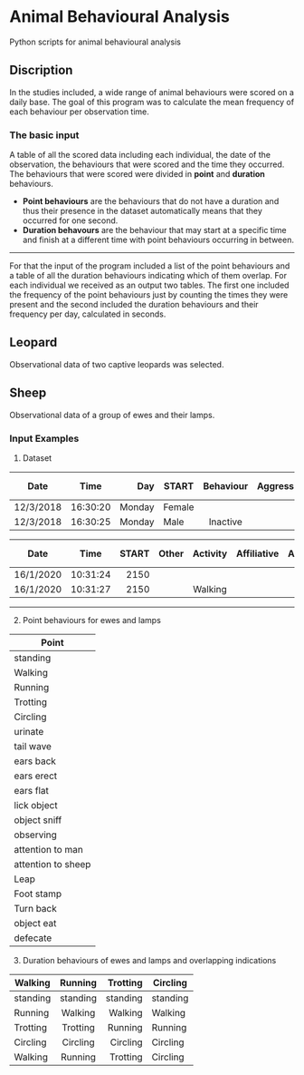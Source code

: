 # Animal Behavioural Analysis
Python scripts for animal behavioural analysis
## Discription
In the studies included, a wide range of animal behaviours were scored on a daily base. The goal of this program was to calculate the mean frequency of each behaviour per observation time.

### The basic input
A table of all the scored data including each individual, the date of the observation, the behaviours that were scored and the time they occurred.
The behaviours that were scored were divided in **point** and **duration** behaviours.

+ **Point behaviours** are the behaviours that do not have a duration and thus their presence in the dataset automatically means that they occurred for one second.
+ **Duration behavours** are the behaviour that may start at a specific time and finish at a different time
with point behaviours occurring in between.
------
For that the input of the program included a list of the
point behaviours and a table of all the duration behaviours indicating which of them overlap.
For each individual we received as an output two tables. The first one included the frequency of the point
behaviours just by counting the times they were present and the second included the duration
behaviours and their frequency per day, calculated in seconds.

## Leopard
Observational data of two captive leopards was selected.
## Sheep
Observational data of a group of ewes and their lamps.

### Input Examples
1. Dataset


| Date        | Time  | Day  | START  | Behaviour  | Aggressive  | Stereotypic  |  Inactive  | Body posture  | Affiliative  | Activity  | Stress  | Marking  | Reproductive  | Exploratory  |  Maintenance   | Other  | Feeding  | Fear  | Focal end  |  Observer note |
| ------------- |:-------------:| -----:|------------- |:-------------:| -----:|------------- |:-------------:| -----:|------------- |:-------------:| -----:|------------- |:-------------:| -----:|------------- |:-------------:| -----:|------------- |:-------------:| -----:|
| 12/3/2018      | 16:30:20 | Monday | Female |
| 12/3/2018      | 16:30:25      |  Monday | Male | Inactive |   |   | sleeping



| Date        | Time  | START  | Other  | Activity  | Affiliative  | Aggressive  |  Body posture  | Object  | Fear  | Feeding  | Inactive  | Maintenance  | Reproductive  | Focal end |
| ------------- |:-------------:| -----:|------------- |:-------------:| -----:|------------- |:-------------:| -----:|------------- |:-------------:| -----:|------------- |:-------------:| -----:|
| 16/1/2020      | 10:31:24 | 2150 |
| 16/1/2020      | 10:31:27      |   2150 |  | Walking |


***

2. Point behaviours for ewes and lamps  


| Point |
| ------------- |
| standing |
| Walking |
| Running |
| Trotting |
| Circling |
| urinate |
| tail wave |
| ears back |
| ears erect |
| ears flat |
| lick object |
| object sniff |
| observing |
| attention to man |
| attention to sheep |
| Leap |
| Foot stamp |
| Turn back |
| object eat |
| defecate |

3. Duration behaviours of ewes and lamps and overlapping indications

| Walking        | Running  | Trotting  | Circling  |
| ------------- |:-------------:| -----:|------------- |
| standing  | standing | standing | standing |
| Running   | Walking   |   Walking |  Walking |
| Trotting  | Trotting | Running | Running |
| Circling   | Circling |   Circling |  Circling |
| Walking  | Running | Trotting | Circling |
